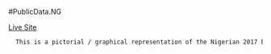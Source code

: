 #PublicData.NG


[Live Site](private.publicdata.ng/budgetnew/tinitop/)



```bash
  This is a pictorial / graphical representation of the Nigerian 2017 budget
```
